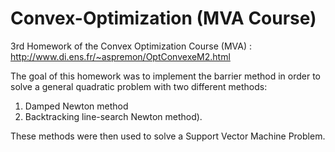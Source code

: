 # Convex-Optimization (MVA Course)

3rd Homework of the Convex Optimization Course (MVA)  : http://www.di.ens.fr/~aspremon/OptConvexeM2.html

The goal of this homework was to implement the barrier method in order to solve a general quadratic problem with two different methods:<br />
1. Damped Newton method <br />
  2. Backtracking line-search Newton method). <br />
  
These methods were then used to solve a Support Vector Machine Problem.
